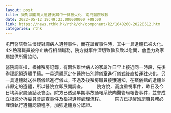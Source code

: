 ```yaml
---
layout: post
title: 疑對調兩病人遺體後其中一具被火化　屯門醫院致歉
date: 2022-05-12 19:49:23.000000000 +08:00
link: https://news.rthk.hk/rthk/ch/component/k2/1648260-20220512.htm
categories: rthk
---
```


屯門醫院發生懷疑對調病人遺體事件，而在證實事件時，其中一具遺體已被火化。4名殮房職員被停止執行相關職務，院方就事件深切致歉及致以慰問，會盡力為家屬提供所需協助。

醫院調查指，根據殮房記錄，有兩名離世病人的家屬昨日早上接近同一時段，先後辦理認領遺體手續。一具遺體原定在醫院告別禮儀室進行儀式後直接運往火化，另一具遺體就送往殯儀館進行儀式。不過及後殮房職員接獲通知，在殯儀館的遺體並非原定的遺體，所以醫院立即展開調查。
　　 
院方說，高度重視事件，昨日及今日均與家屬通話及會面。院方已透過早期事故通報系統向醫管局報告事件，並會成立根源分析委員會調查事件及檢視遺體處理流程。
　　 
院方已提醒殮房職員務必謹慎執行遺體認領程序，加強遺體身分認證。
